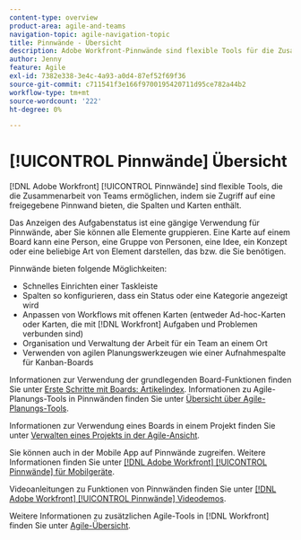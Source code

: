 ```yaml
---
content-type: overview
product-area: agile-and-teams
navigation-topic: agile-navigation-topic
title: Pinnwände - Übersicht
description: Adobe Workfront-Pinnwände sind flexible Tools für die Zusammenarbeit von Teams, indem sie Zugriff auf eine freigegebene Pinnwand mit Spalten und Karten bieten.
author: Jenny
feature: Agile
exl-id: 7382e338-3e4c-4a93-a0d4-87ef52f69f36
source-git-commit: c711541f3e166f9700195420711d95ce782a44b2
workflow-type: tm+mt
source-wordcount: '222'
ht-degree: 0%

---
```


# [!UICONTROL Pinnwände] Übersicht

[!DNL Adobe Workfront] [!UICONTROL Pinnwände] sind flexible Tools, die die Zusammenarbeit von Teams ermöglichen, indem sie Zugriff auf eine freigegebene Pinnwand bieten, die Spalten und Karten enthält.

Das Anzeigen des Aufgabenstatus ist eine gängige Verwendung für Pinnwände, aber Sie können alle Elemente gruppieren. Eine Karte auf einem Board kann eine Person, eine Gruppe von Personen, eine Idee, ein Konzept oder eine beliebige Art von Element darstellen, das bzw. die Sie benötigen.

Pinnwände bieten folgende Möglichkeiten:

* Schnelles Einrichten einer Taskleiste
* Spalten so konfigurieren, dass ein Status oder eine Kategorie angezeigt wird
* Anpassen von Workflows mit offenen Karten (entweder Ad-hoc-Karten oder Karten, die mit [!DNL Workfront] Aufgaben und Problemen verbunden sind)
* Organisation und Verwaltung der Arbeit für ein Team an einem Ort
* Verwenden von agilen Planungswerkzeugen wie einer Aufnahmespalte für Kanban-Boards

Informationen zur Verwendung der grundlegenden Board-Funktionen finden Sie unter [Erste Schritte mit Boards: Artikelindex](../agile/get-started-with-boards/get-started-with-boards.md). Informationen zu Agile-Planungs-Tools in Pinnwänden finden Sie unter [Übersicht über Agile-Planungs-Tools](/help/quicksilver/agile/use-boards-agile-planning-tools/agile-planning-tools-overview.md).

Informationen zur Verwendung eines Boards in einem Projekt finden Sie unter [Verwalten eines Projekts in der Agile-Ansicht](/help/quicksilver/manage-work/projects/manage-projects/manage-projects-in-agile-view.md).

Sie können auch in der Mobile App auf Pinnwände zugreifen. Weitere Informationen finden Sie unter [[!DNL Adobe Workfront] [!UICONTROL Pinnwände] für Mobilgeräte](/help/quicksilver/workfront-basics/mobile-apps/using-the-workfront-mobile-app/mobile-boards.md).

Videoanleitungen zu Funktionen von Pinnwänden finden Sie unter [[!DNL Adobe Workfront] [!UICONTROL Pinnwände] Videodemos](/help/quicksilver/agile/get-started-with-boards/boards-video-demonstrations.md).

Weitere Informationen zu zusätzlichen Agile-Tools in [!DNL Workfront] finden Sie unter [Agile-Übersicht](../agile/agile-overview.md).
